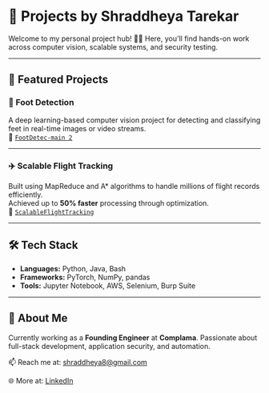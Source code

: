 # 🚀 Projects by Shraddheya Tarekar

Welcome to my personal project hub! 👨‍💻 Here, you'll find hands-on work across computer vision, scalable systems, and security testing.

---

## 📌 Featured Projects

### 🦶 Foot Detection  
A deep learning-based computer vision project for detecting and classifying feet in real-time images or video streams.  
🔗 [`FootDetec-main 2`](./FootDetec-main%202)

---

### ✈️ Scalable Flight Tracking  
Built using MapReduce and A* algorithms to handle millions of flight records efficiently.  
Achieved up to **50% faster** processing through optimization.  
🔗 [`ScalableFlightTracking`](./ScalableFlightTracking)

---

## 🛠 Tech Stack  
- **Languages:** Python, Java, Bash  
- **Frameworks:** PyTorch, NumPy, pandas  
- **Tools:** Jupyter Notebook, AWS, Selenium, Burp Suite

---

## 📄 About Me  
Currently working as a **Founding Engineer** at **Complama**. Passionate about full-stack development, application security, and automation.

📫 Reach me at: [shraddheya8@gmail.com](mailto:shraddheya8@gmail.com)

🌐 More at: [LinkedIn](https://www.linkedin.com/in/shraddheyatarekar77)


